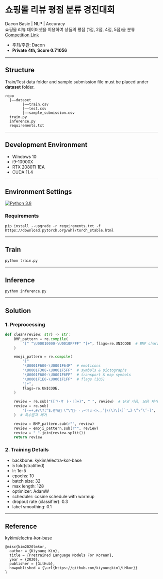 # 쇼핑몰 리뷰 평점 분류 경진대회
Dacon Basic | NLP | Accuracy<br>
쇼핑몰 리뷰 데이터셋을 이용하여 상품의 평점 (1점, 2점, 4점, 5점)을 분류
<br>[Competition Link](https://dacon.io/competitions/official/235938/overview/description)
* 주최/주관: Dacon
* **Private 4th, Score 0.71056**
***
## Structure
Train/Test data folder and sample submission file must be placed under **dataset** folder.
```
repo
  |——dataset
        |——train.csv
        |——test.csv
        |——sample_submission.csv
  train.py
  inference.py
  requirements.txt
```
***
## Development Environment
* Windows 10
* i9-10900X
* RTX 2080Ti 1EA
* CUDA 11.4
***
## Environment Settings

[![Python 3.8](https://img.shields.io/badge/python-3.8-blue.svg)](https://www.python.org/downloads/release/python-385/)

### Requirements
```shell
pip install --upgrade -r requirements.txt -f https://download.pytorch.org/whl/torch_stable.html
```
***
## Train
```shell
python train.py
```
***
## Inference
```shell
python inference.py
```
***
## Solution
### 1. Preprocessing
```python
def clean(review: str) -> str:
    BMP_pattern = re.compile(
        "[" "\U00010000-\U0010FFFF" "]+", flags=re.UNICODE  # BMP characters 이외
    )

    emoji_pattern = re.compile(
        "["
        "\U0001F600-\U0001F64F"  # emoticons
        "\U0001F300-\U0001F5FF"  # symbols & pictographs
        "\U0001F680-\U0001F6FF"  # transport & map symbols
        "\U0001F1E0-\U0001F1FF"  # flags (iOS)
        "]+",
        flags=re.UNICODE,
    )

    review = re.sub("([ㄱ-ㅎ ㅏ-ㅣ]+)", " ", review)  # 단일 자음, 모음 제거
    review = re.sub(
        "[-=+,#/\?:^$.@*& ​\^\"※ᆢㆍ;~♡!』<>.,‘|\(\)\[\]`'…》\”\“\’·]", " ", review
    )  # 특수문자 제거

    review = BMP_pattern.sub(r"", review)
    review = emoji_pattern.sub(r"", review)
    review = " ".join(review.split())
    return review
```
### 2. Training Details
* backbone: kykim/electra-kor-base
* 5 fold(stratified)
* lr: 1e-5
* epochs: 10
* batch size: 32
* max length: 128
* optimizer: AdamW
* scheduler: cosine schedule with warmup
* dropout rate (classifier): 0.3
* label smoothing: 0.1
***
## Reference
[kykim/electra-kor-base](https://github.com/kiyoungkim1/LMkor)
```
@misc{kim2020lmkor,
  author = {Kiyoung Kim},
  title = {Pretrained Language Models For Korean},
  year = {2020},
  publisher = {GitHub},
  howpublished = {\url{https://github.com/kiyoungkim1/LMkor}}
}
```